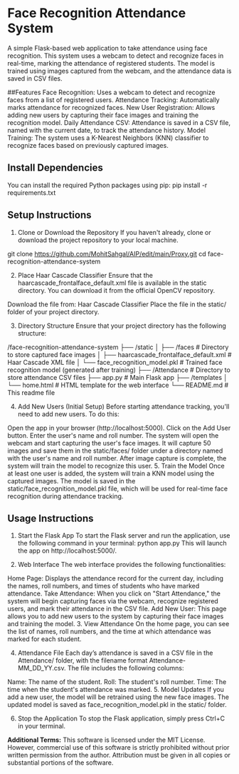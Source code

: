 # Face Recognition Attendance System

A simple Flask-based web application to take attendance using face recognition. This system uses a webcam to detect and recognize faces in real-time, marking the attendance of registered students. The model is trained using images captured from the webcam, and the attendance data is saved in CSV files.

##Features
Face Recognition: Uses a webcam to detect and recognize faces from a list of registered users.
Attendance Tracking: Automatically marks attendance for recognized faces.
New User Registration: Allows adding new users by capturing their face images and training the recognition model.
Daily Attendance CSV: Attendance is saved in a CSV file, named with the current date, to track the attendance history.
Model Training: The system uses a K-Nearest Neighbors (KNN) classifier to recognize faces based on previously captured images.

## Install Dependencies

You can install the required Python packages using pip:
pip install -r requirements.txt

## Setup Instructions

1. Clone or Download the Repository
If you haven't already, clone or download the project repository to your local machine.

git clone https://github.com/MohitSahgal/AIP/edit/main/Proxy.git
cd face-recognition-attendance-system

2. Place Haar Cascade Classifier
Ensure that the haarcascade_frontalface_default.xml file is available in the static directory. You can download it from the official OpenCV repository.

Download the file from: Haar Cascade Classifier
Place the file in the static/ folder of your project directory.

3. Directory Structure
Ensure that your project directory has the following structure:

/face-recognition-attendance-system
├── /static
│   ├── /faces            # Directory to store captured face images
│   ├── haarcascade_frontalface_default.xml  # Haar Cascade XML file
│   └── face_recognition_model.pkl  # Trained face recognition model (generated after training)
├── /Attendance           # Directory to store attendance CSV files
├── app.py                 # Main Flask app
├── /templates
│   └── home.html         # HTML template for the web interface
└── README.md             # This readme file

4. Add New Users (Initial Setup)
Before starting attendance tracking, you'll need to add new users. To do this:

Open the app in your browser (http://localhost:5000).
Click on the Add User button.
Enter the user's name and roll number.
The system will open the webcam and start capturing the user's face images.
It will capture 50 images and save them in the static/faces/ folder under a directory named with the user's name and roll number.
After image capture is complete, the system will train the model to recognize this user.
5. Train the Model
Once at least one user is added, the system will train a KNN model using the captured images. The model is saved in the static/face_recognition_model.pkl file, which will be used for real-time face recognition during attendance tracking.

## Usage Instructions

1. Start the Flask App
To start the Flask server and run the application, use the following command in your terminal:
python app.py
This will launch the app on http://localhost:5000/.

2. Web Interface
The web interface provides the following functionalities:

Home Page: Displays the attendance record for the current day, including the names, roll numbers, and times of students who have marked attendance.
Take Attendance: When you click on "Start Attendance," the system will begin capturing faces via the webcam, recognize registered users, and mark their attendance in the CSV file.
Add New User: This page allows you to add new users to the system by capturing their face images and training the model.
3. View Attendance
On the home page, you can see the list of names, roll numbers, and the time at which attendance was marked for each student.

4. Attendance File
Each day’s attendance is saved in a CSV file in the Attendance/ folder, with the filename format Attendance-MM_DD_YY.csv. The file includes the following columns:

Name: The name of the student.
Roll: The student's roll number.
Time: The time when the student's attendance was marked.
5. Model Updates
If you add a new user, the model will be retrained using the new face images. The updated model is saved as face_recognition_model.pkl in the static/ folder.

6. Stop the Application
To stop the Flask application, simply press Ctrl+C in your terminal.

**Additional Terms:**
This software is licensed under the MIT License. However, commercial use of this software is strictly prohibited without prior written permission from the author. Attribution must be given in all copies or substantial portions of the software.
